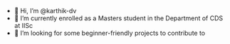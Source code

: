 - 👋 Hi, I’m @karthik-dv
- 🌱 I’m currently enrolled as a Masters student in the Department of CDS at IISc
- 👀 I’m looking for some beginner-friendly projects to contribute to
<!--- - 👀 I’m interested in ...
- 🌱 I’m currently learning ...
- 💞️ I’m looking to collaborate on ...
- 📫 How to reach me ...
- 😄 Pronouns: ...
- ⚡ Fun fact: ... --->

<!---
karthik-dv/karthik-dv is a ✨ special ✨ repository because its `README.md` (this file) appears on your GitHub profile.
You can click the Preview link to take a look at your changes.
--->

